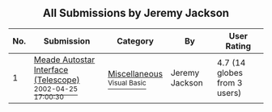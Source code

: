 ﻿<div align="center">

## All Submissions by Jeremy Jackson

</div>

No.  | Submission | Category | By   | User Rating
---- | ---------- | -------- | ---- | -----------
1 | [Meade Autostar Interface \(Telescope\)<br /><sup>2002-04-25 17:00:30</sup>](https://github.com/Planet-Source-Code/jeremy-jackson-meade-autostar-interface-telescope__1-37249) | [Miscellaneous<br /><sup>Visual Basic</sup>](../ByCategory/miscellaneous__1-1.md) | Jeremy Jackson | 4.7 (14 globes from 3 users)
